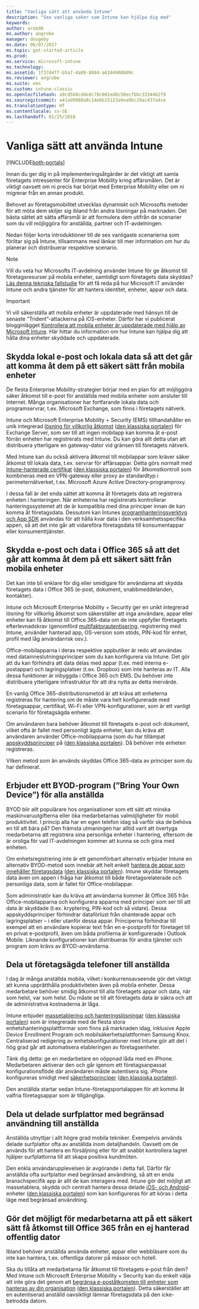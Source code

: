 ```yaml
---
title: "Vanliga sätt att använda Intune"
description: "Sex vanliga saker som Intune kan hjälpa dig med"
keywords: 
author: arob98
ms.author: angrobe
manager: dougeby
ms.date: 06/07/2017
ms.topic: get-started-article
ms.prod: 
ms.service: microsoft-intune
ms.technology: 
ms.assetid: 1f37d4ff-b5a7-4a89-8884-a6184908b09c
ms.reviewer: angrobe
ms.suite: ems
ms.custom: intune-classic
ms.openlocfilehash: a9cd5b0cddedc70c001ed8c50ecfbbc3334462f9
ms.sourcegitcommit: a41ad9988a8c14e6b15123a9ea9bc29ac437a4ce
ms.translationtype: HT
ms.contentlocale: sv-SE
ms.lasthandoff: 01/25/2018
---
```

# <a name="common-ways-to-use-intune"></a>Vanliga sätt att använda Intune

[!INCLUDE[both-portals](./includes/note-for-both-portals.md)]

Innan du ger dig in på implementeringsåtgärder är det viktigt att samla företagets intressenter för Enterprise Mobility kring affärsmålen.  Det är viktigt oavsett om ni precis har börjat med Enterprise Mobility eller om ni migrerar från en annan produkt.  

Behovet av företagsmobilitet utvecklas dynamiskt och Microsofts metoder för att möta dem skiljer sig ibland från andra lösningar på marknaden. Det bästa sättet att sätta affärsmål är att formulera dem utifrån de scenarier som du vill möjliggöra för anställda, partner och IT-avdelningen.  

Nedan följer korta introduktioner till de sex vanligaste scenarierna som förlitar sig på Intune, tillsammans med länkar till mer information om hur du planerar och distribuerar respektive scenario.

>[!NOTE]
>Vill du veta hur Microsofts IT-avdelning använder Intune för ge åtkomst till företagsresurser på mobila enheter, samtidigt som företagets data skyddas? [Läs denna tekniska fallstudie](https://www.microsoft.com/itshowcase/Article/Content/588) för att få reda på hur Microsoft IT använder Intune och andra tjänster för att hantera identitet, enheter, appar och data.  

>[!IMPORTANT]
>Vi vill säkerställa att mobila enheter är uppdaterade med hänsyn till de senaste ”Trident”-attackerna på iOS-enheter. Därför har vi publicerat blogginlägget [Kontrollera att mobila enheter är uppdaterade med hjälp av Microsoft Intune](https://blogs.technet.microsoft.com/enterprisemobility/2016/08/26/ensuring-mobile-devices-are-up-to-date-using-microsoft-intune/). Här hittar du information om hur Intune kan hjälpa dig att hålla dina enheter skyddade och uppdaterade.

## <a name="protecting-your-on-premises-email-and-data-so-it-can-be-safely-accessed-by-mobile-devices"></a>Skydda lokal e-post och lokala data så att det går att komma åt dem på ett säkert sätt från mobila enheter
De flesta Enterprise Mobility-strategier börjar med en plan för att möjliggöra säker åtkomst till e-post för anställda med mobila enheter som ansluter till Internet. Många organisationer har fortfarande lokala data och programservrar, t.ex. Microsoft Exchange, som finns i företagets nätverk.


Intune och Microsoft Enterprise Mobility + Security (EMS) tillhandahåller en unik integrerad [lösning för villkorlig åtkomst](conditional-access.md) ([den klassiska portalen](/intune-classic/deploy-use/restrict-access-to-email-and-o365-services-with-microsoft-intune)) för Exchange Server, som ser till att ingen mobilapp kan komma åt e-post förrän enheten har registrerats med Intune. Du kan göra allt detta utan att distribuera ytterligare en gateway-dator vid gränsen till företagets nätverk.

Med Intune kan du också aktivera åtkomst till mobilappar som kräver säker åtkomst till lokala data, t.ex. servrar för affärsappar. Detta görs normalt med [Intune-hanterade certifikat](certificates-configure.md) ([den klassiska portalen](/intune-classic/deploy-use/secure-resource-access-with-certificate-profiles)) för åtkomstkontroll som kombineras med en VPN-gateway eller proxy av standardtyp i perimeternätverket, t.ex. Microsoft Azure Active Directory-programproxy. 

I dessa fall är det enda sättet att komma åt företagets data att registrera enheten i hanteringen. När enheterna har registrerats kontrollerar hanteringssystemet att de är kompatibla med dina principer innan de kan komma åt företagsdata. Dessutom kan Intunes [programhanteringsverktyg och App SDK](apps-prepare-mobile-application-management.md) användas för att hålla kvar data i den verksamhetsspecifika appen, så att det inte går att vidareföra företagsdata till konsumentappar eller konsumenttjänster.

<!-- Learn more about how to plan and deploy Intune to help secure on-premises email and data. -->


## <a name="protecting-your-office-365-email-and-data-so-it-can-be-safely-accessed-by-mobile-devices"></a>Skydda e-post och data i Office 365 så att det går att komma åt dem på ett säkert sätt från mobila enheter
Det kan inte bli enklare för dig eller smidigare för användarna att skydda företagets data i Office 365 (e-post, dokument, snabbmeddelanden, kontakter).


Intune och Microsoft Enterprise Mobility + Security ger en unikt integrerad lösning för villkorlig åtkomst som säkerställer att inga användare, appar eller enheter kan få åtkomst till Office 365-data om de inte uppfyller företagets efterlevnadskrav (genomförd [multifaktorautentisering](/intune-classic/deploy-use/multi-factor-authentication-azure-active-directory), registrering med Intune, använder hanterad app, OS-version som stöds, PIN-kod för enhet, profil med låg användarrisk osv.).


Office-mobilapparna i deras respektive appbutiker är redo att användas med datainneslutningsprinciper som du kan konfigurera via Intune. Det gör att du kan förhindra att data delas med appar (t.ex. med interna e-postappar) och lagringsplatser (t.ex. Dropbox) som inte hanteras av IT. Alla dessa funktioner är inbyggda i Office 365 och EMS. Du behöver inte distribuera ytterligare infrastruktur för att dra nytta av detta mervärde.

En vanlig Office 365-distributionsmetod är att kräva att enheterna registreras för hantering om de måste vara helt konfigurerade med företagsappar, certifikat, Wi-Fi eller VPN-konfigurationer, som är ett vanligt scenario för företagsägda enheter.  


Om användaren bara behöver åtkomst till företagets e-post och dokument, vilket ofta är fallet med personligt ägda enheter, kan du kräva att användaren använder Office-mobilapparna (som du har tillämpat [appskyddsprinciper](app-protection-policies.md) på ([den klassiska portalen](/intune-classic/deploy-use/protect-apps-and-data-with-microsoft-intune)). Då behöver inte enheten registreras.  



Vilken metod som än används skyddas Office 365-data av principer som du har definierat.

<!-- Learn more about how to plan and deploy Intune to help secure Office 365 email and data. -->


## <a name="offer-a-bring-your-own-device-program-to-all-employees"></a>Erbjuder ett BYOD-program (”Bring Your Own Device”) för alla anställda
BYOD blir allt populärare hos organisationer som ett sätt att minska maskinvaruutgifterna eller öka medarbetarnas valmöjligheter för mobil produktivitet. I princip alla har en egen telefon idag så varför ska de behöva en till att bära på? Den främsta utmaningen har alltid varit att övertyga medarbetarna att registrera sina personliga enheter i hantering, eftersom de är oroliga för vad IT-avdelningen kommer att kunna se och göra med enheten.  

Om enhetsregistrering inte är ett genomförbart alternativ erbjuder Intune en alternativ BYOD-metod som innebär att helt enkelt [hantera de appar som innehåller företagsdata](app-protection-policies.md) ([den klassiska portalen](/intune-classic/deploy-use/protect-apps-and-data-with-microsoft-intune)). Intune skyddar företagets data även om appen i fråga har åtkomst till både företagsrelaterade och personliga data, som är fallet för Office-mobilappar.  

Som administratör kan du kräva att användarna kommer åt Office 365 från Office-mobilapparna och konfigurera apparna med principer som ser till att data är skyddade (t.ex. kryptering, PIN-kod och så vidare). Dessa appskyddsprinciper förhindrar dataförlust från ohanterade appar och lagringsplatser – i eller utanför dessa appar. Principerna förhindrar till exempel att en användare kopierar text från en e-postprofil för företaget till en privat e-postprofil, även om båda profilerna är konfigurerade i Outlook Mobile. Liknande konfigurationer kan distribueras för andra tjänster och program som krävs av BYOD-användarna.

<!-- Learn more about how to plan and deploy Intune to support BYOD.-->

## <a name="issue-corporate-owned-phones-to-your-employees"></a>Dela ut företagsägda telefoner till anställda
I dag är många anställda mobila, vilket i konkurrensavseende gör det viktigt att kunna upprätthålla produktiviteten även på mobila enheter. Dessa medarbetare behöver smidig åtkomst till alla företagets appar och data, när som helst, var som helst. Du måste se till att företagets data är säkra och att de administrativa kostnaderna är låga.  

Intune erbjuder [massetablering och hanteringslösningar](device-enrollment.md) ([den klassiska portalen](/intune-classic/deploy-use/manage-corporate-owned-devices)) som är integrerade med de flesta stora enhetshanteringsplattformar som finns på marknaden idag, inklusive Apple Device Enrollment Program och mobilsäkerhetsplattformen Samsung Knox. Centraliserad redigering av enhetskonfigurationer med Intune gör att det i hög grad går att automatisera etableringen av företagsenheter.  

Tänk dig detta: ge en medarbetare en oöppnad låda med en iPhone. Medarbetaren aktiverar den och går igenom ett företagsanpassat konfigurationsflöde där användaren måste autentisera sig. iPhone konfigureras smidigt med [säkerhetsprinciper](device-profiles.md) ([den klassiska portalen](/intune-classic/deploy-use/manage-settings-and-features-on-your-devices-with-microsoft-intune-policies)).

Den anställda startar sedan Intune-företagsportalappen för att komma åt valfria företagsappar som är tillgängliga.

<!-- Learn more about how to plan and deploy Intune to support corporate owned devices. -->

## <a name="issue-limited-use-shared-tablets-to-your-employees"></a>Dela ut delade surfplattor med begränsad användning till anställda
Anställda utnyttjar i allt högre grad mobila tekniker. Exempelvis används delade surfplattor ofta av anställda inom detaljhandeln.  Oavsett om de används för att hantera en försäljning eller för att snabbt kontrollera lagret hjälper surfplattorna till att skapa positiva kundmöten.

Den enkla användarupplevelsen är avgörande i detta fall. Därför får anställda ofta surfplattor med begränsad användning, så att en enda branschspecifik app är allt de kan interagera med. Intune gör det möjligt att massetablera, skydda och centralt hantera dessa delade [iOS- och Android](device-profiles.md)-enheter ([den klassiska portalen](/intune-classic/deploy-use/manage-settings-and-features-on-your-devices-with-microsoft-intune-policies)) som kan konfigureras för att köras i detta läge med begränsad användning.

<!-- Learn more about how to plan and deploy Intune to support shared tablets. -->

## <a name="enable-your-employees-to-securely-access-office-365-from-an-unmanaged-public-kiosk"></a>Gör det möjligt för medarbetarna att på ett säkert sätt få åtkomst till Office 365 från en ej hanterad offentlig dator
Ibland behöver anställda använda enheter, appar eller webbläsare som du inte kan hantera, t.ex. offentliga datorer på mässor och hotell.

Ska du tillåta att medarbetarna får åtkomst till företagets e-post från dem? Med Intune och Microsoft Enterprise Mobility + Security kan du enkelt välja att inte göra det genom att [begränsa e-poståtkomsten till enheter som hanteras av din organisation](conditional-access.md) ([den klassiska portalen](/intune-classic/deploy-use/restrict-access-to-email-and-o365-services-with-microsoft-intune)). Detta säkerställer att en autentiserad anställd oavsiktligt lämnar företagsdata på den icke-betrodda datorn.
